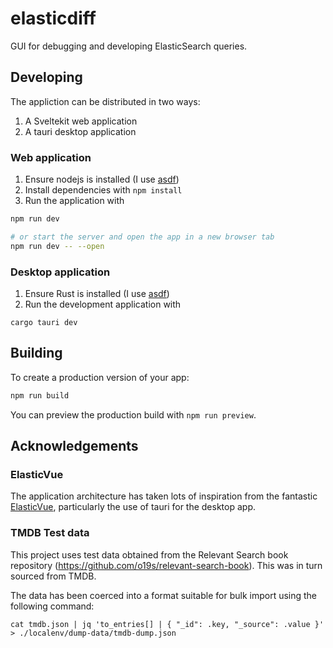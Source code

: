 # elasticdiff

GUI for debugging and developing ElasticSearch queries.

## Developing

The appliction can be distributed in two ways:

1. A Sveltekit web application
2. A tauri desktop application

### Web application

1. Ensure nodejs is installed (I use [asdf](https://asdf-vm.com/))
1. Install dependencies with `npm install`
1. Run the application with

```bash
npm run dev

# or start the server and open the app in a new browser tab
npm run dev -- --open
```

### Desktop application

1. Ensure Rust is installed (I use [asdf](https://asdf-vm.com/))
1. Run the development application with
```
cargo tauri dev
```

## Building

To create a production version of your app:

```bash
npm run build
```

You can preview the production build with `npm run preview`.

## Acknowledgements

### ElasticVue

The application architecture has taken lots of inspiration from the fantastic
[ElasticVue](https://elasticvue.com/), particularly the use of tauri for the desktop app.

### TMDB Test data

This project uses test data obtained from the Relevant Search book repository (https://github.com/o19s/relevant-search-book). This was in turn sourced from TMDB.

The data has been coerced into a format suitable for bulk import using the following command:

```
cat tmdb.json | jq 'to_entries[] | { "_id": .key, "_source": .value }' > ./localenv/dump-data/tmdb-dump.json
```

